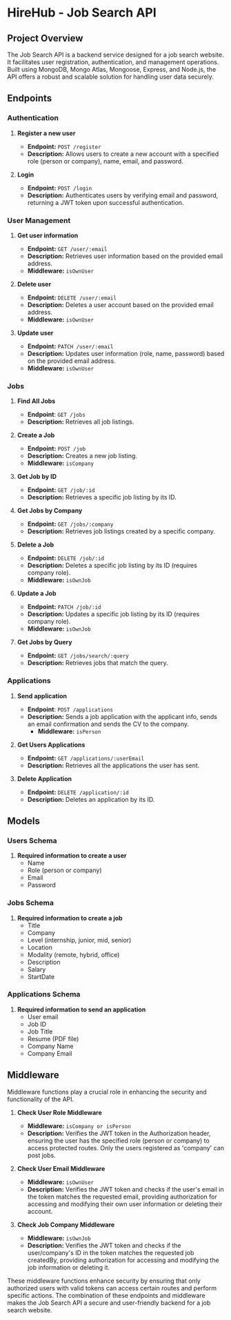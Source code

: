 # HireHub - Job Search API

## Project Overview

The Job Search API is a backend service designed for a job search website. It facilitates user registration, authentication, and management operations. Built using MongoDB, Mongo Atlas, Mongoose, Express, and Node.js, the API offers a robust and scalable solution for handling user data securely.

## Endpoints

### Authentication

1. **Register a new user**
   - **Endpoint:** `POST /register`
   - **Description:** Allows users to create a new account with a specified role (person or company), name, email, and password.

2. **Login**
   - **Endpoint:** `POST /login`
   - **Description:** Authenticates users by verifying email and password, returning a JWT token upon successful authentication.

### User Management

1. **Get user information**
   - **Endpoint:** `GET /user/:email`
   - **Description:** Retrieves user information based on the provided email address.
   - **Middleware:** `isOwnUser`

2. **Delete user**
   - **Endpoint:** `DELETE /user/:email`
   - **Description:** Deletes a user account based on the provided email address.
   - **Middleware:** `isOwnUser`

3. **Update user**
   - **Endpoint:** `PATCH /user/:email`
   - **Description:** Updates user information (role, name, password) based on the provided email address.
   - **Middleware:** `isOwnUser`

### Jobs

1. **Find All Jobs**
    - **Endpoint**: `GET /jobs`
    - **Description:** Retrieves all job listings.

2. **Create a Job**
    - **Endpoint:** `POST /job`
    - **Description:** Creates a new job listing.
    - **Middleware:** `isCompany`

3. **Get Job by ID**
    - **Endpoint:** `GET /job/:id`
    - **Description:** Retrieves a specific job listing by its ID.

4. **Get Jobs by Company**
    - **Endpoint:** `GET /jobs/:company`
    - **Description:** Retrieves job listings created by a specific company.

5. **Delete a Job**
    - **Endpoint:** `DELETE /job/:id`
    - **Description:** Deletes a specific job listing by its ID (requires company role).
    - **Middleware:** `isOwnJob`

6. **Update a Job**
    - **Endpoint:** `PATCH /job/:id`
    - **Description:** Updates a specific job listing by its ID (requires company role).
    - **Middleware:** `isOwnJob`

7. **Get Jobs by Query**
    - **Endpoint:** `GET /jobs/search/:query`
    - **Description:** Retrieves jobs that match the query.

### Applications

1. **Send application**
    - **Endpoint**: `POST /applications`
    - **Description:** Sends a job application with the applicant info, sends an email confirmation and sends the CV to the company.
        - **Middleware:** `isPerson`

2. **Get Users Applications**
    - **Endpoint:** `GET /applications/:userEmail`
    - **Description:** Retrieves all the applications the user has sent.

3. **Delete Application**
    - **Endpoint:** `DELETE /application/:id`
    - **Description:** Deletes an application by its ID.

## Models

### Users Schema

1. **Required information to create a user**
    - Name
    - Role (person or company)
    - Email
    - Password

### Jobs Schema

1. **Required information to create a job**
    - Title
    - Company
    - Level (internship, junior, mid, senior)
    - Location
    - Modality (remote, hybrid, office)
    - Description
    - Salary
    - StartDate

### Applications Schema

1. **Required information to send an application**
    - User email
    - Job ID
    - Job Title
    - Resume (PDF file)
    - Company Name
    - Company Email

## Middleware

Middleware functions play a crucial role in enhancing the security and functionality of the API.

1. **Check User Role Middleware**
   - **Middleware:** `isCompany or isPerson`
   - **Description:** Verifies the JWT token in the Authorization header, ensuring the user has the specified role (person or company) to access protected routes. Only the users registered as 'company' can post jobs.

2. **Check User Email Middleware**
    - **Middleware:** `isOwnUser`
    - **Description:** Verifies the JWT token and checks if the user's email in the token matches the requested email, providing authorization for accessing and modifying their own user information or deleting their account.

3. **Check Job Company Middleware**
    - **Middleware:** `isOwnJob`
    - **Description:** Verifies the JWT token and checks if the user/company's ID in the token matches the requested job createdBy, providing authorization for accessing and modifying the job information or deleting it.

These middleware functions enhance security by ensuring that only authorized users with valid tokens can access certain routes and perform specific actions. The combination of these endpoints and middleware makes the Job Search API a secure and user-friendly backend for a job search website.
